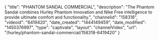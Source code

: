 {
    "title": "PHANTOM SANDAL COMMERCIAL",
    "description": "The Phantom Sandal combines Hurley Phantom Innovation and Nike Free intelligence to provide ultimate comfort and functionality.",
    "channelid": "158318",
    "videoid": "6419420",
    "date_created": "1444149459",
    "date_modified": "1450376997",
    "type": "captivate",
    "layout": "channelVideo",
    "url": "\/hurley\/phantom-sandal-commercial\/158318-6419420"
}